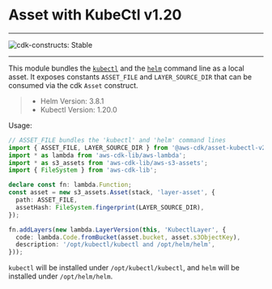 # Asset with KubeCtl v1.20
<!--BEGIN STABILITY BANNER-->

---

![cdk-constructs: Stable](https://img.shields.io/badge/cdk--constructs-stable-success.svg?style=for-the-badge)

---

<!--END STABILITY BANNER-->

This module bundles the
[`kubectl`](https://kubernetes.io/docs/reference/kubectl/kubectl/) and the
[`helm`](https://helm.sh/) command line as a local asset. It exposes constants
`ASSET_FILE` and `LAYER_SOURCE_DIR` that can be consumed via the cdk `Asset`
construct.

> - Helm Version: 3.8.1
> - Kubectl Version: 1.20.0
> 

Usage:

```ts
// ASSET_FILE bundles the 'kubectl' and 'helm' command lines
import { ASSET_FILE, LAYER_SOURCE_DIR } from '@aws-cdk/asset-kubectl-v20';
import * as lambda from 'aws-cdk-lib/aws-lambda';
import * as s3_assets from 'aws-cdk-lib/aws-s3-assets';
import { FileSystem } from 'aws-cdk-lib';

declare const fn: lambda.Function;
const asset = new s3_assets.Asset(stack, 'layer-asset', {
  path: ASSET_FILE,
  assetHash: FileSystem.fingerprint(LAYER_SOURCE_DIR),
});

fn.addLayers(new lambda.LayerVersion(this, 'KubectlLayer', {
  code: lambda.Code.fromBucket(asset.bucket, asset.s3ObjectKey),
  description: '/opt/kubectl/kubectl and /opt/helm/helm',
}));
```

`kubectl` will be installed under `/opt/kubectl/kubectl`, and `helm` will be installed under `/opt/helm/helm`.
